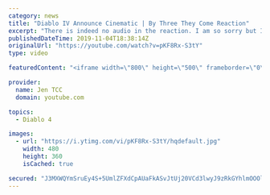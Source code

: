 ```yaml
---
category: news
title: "Diablo IV Announce Cinematic | By Three They Come Reaction"
excerpt: "There is indeed no audio in the reaction. I am so sorry but I have tried my best to salvage what I could. Check out the original video! Diablo IV Announce ..."
publishedDateTime: 2019-11-04T18:38:14Z
originalUrl: "https://youtube.com/watch?v=pKF8Rx-S3tY"
type: video

featuredContent: "<iframe width=\"800\" height=\"500\" frameborder=\"0\" src=\"https://www.youtube.com/embed/pKF8Rx-S3tY\" allow=\"accelerometer; autoplay; encrypted-media; gyroscope; picture-in-picture\" allowfullscreen></iframe>"

provider:
  name: Jen TCC
  domain: youtube.com

topics:
  - Diablo 4

images:
  - url: "https://i.ytimg.com/vi/pKF8Rx-S3tY/hqdefault.jpg"
    width: 480
    height: 360
    isCached: true

secured: "J3MXWQYmSruEy4S+5UmlZFXdCpAUaFkASvJtUj20VCd3lwyJ9zRkGYhlmOOOl+XA9OFfnjXiMlwGyA9hzWECFbL2rKd1oiQKHqbZvsBF50WLP5GjRSDyDIXMHC+RN60s+3SBjWmSpl7Ibo6o9+A7uS5bbAMT2KrjW23woPhgLG5nuK1sl28k2TTInNDINWMrSgmdxWlWDBHnPVNyVyevIfy9k/oaPQADYO0uWnWaMPwhwq+gxi+OjZy9IguTxf+e3d6hd85xTKr6IuYqL2ELAyVWBvo0+Gg6gPGBD9h4z0DeOLbTPygoNv2j9DA2c4a5v/koZO/zTBkMFWgkP2z4HGXYpepFGk3SOe7PU/1xS2a1CjbJ/pNAJsxjEzXZpQ3Elp2YSRQxqzufREUYWx4SCpiuK8aYaIFhBMvatiD7FnAh5MOPcwAbNbu2I2ap5jRC;ch6T8rDqYm9ZMqKDtHiv7A=="
---
```



